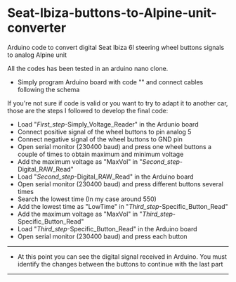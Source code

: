 # Seat-Ibiza-buttons-to-Alpine-unit-converter
Arduino code to convert digital Seat Ibiza 6l steering wheel buttons signals to analog Alpine unit

All the codes has been tested in an arduino nano clone.

 - Simply program Arduino board with code "" and connect cables following the schema

If you're not sure if code is valid or you want to try to adapt it to another car, those are the steps I followed to develop the final code:
 - Load "_First_step_-Simply_Voltage_Reader" in the Ardunio board
 - Connect positive signal of the wheel buttons to pin analog 5
 - Connect negative signal of the wheel buttons to GND pin
 - Open serial monitor (230400 baud) and press one wheel buttons a couple of times to obtain maximum and minimum voltage
 - Add the maximum voltage as "MaxVol" in "_Second_step_-Digital_RAW_Read"
 - Load "_Second_step_-Digital_RAW_Read" in the Arduino board
 - Open serial monitor (230400 baud) and press different buttons several times
 - Search the lowest time (In my case around 550)
 - Add the lowest time as "LowTime" in "_Third_step_-Specific_Button_Read"
 - Add the maximum voltage as "MaxVol" in "_Third_step_-Specific_Button_Read"
 - Load "_Third_step_-Specific_Button_Read" in the Arduino board
 - Open serial monitor (230400 baud) and press each button
 *********************************************************
 - At this point you can see the digital signal received in Arduino. You must identify the changes between the buttons to continue with the last part
 *********************************************************
